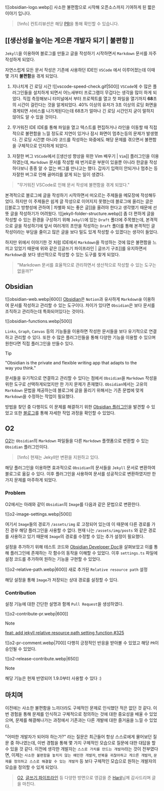 
![[obsidian-logo.webp]]
사소한 불편함으로 시작해 오픈소스까지 기여하게 된 짧은 이야기 입니다.

> [!info] 
> 컨트리뷰션은 해당 [PR](https://github.com/songkg7/o2/pull/325)을 통해 확인할 수 있습니다. 
## [[생산성을 높이는 게으른 개발자 되기 | 불편함 ]]
`Jekyll`을 이용하여 블로그를 만들고 글을 작성하기 시작하면서 `Markdown` 문서를 자주 작성하게 되었다.

자연스럽게 모든 문서 작성은 기존에 사용하던 IDE인 `VSCode` 에서 이루어졌는데 이때 몇 가지 **불편함**을 겪게 되었다.

1. 지나치게 긴 로딩 시간
	 ![[vscode-speed-check.gif|500]]
	`VSCode`에 수 많은 플러그인들을 설치하게 되면서 어느새부터 프로그램이 무겁다는 생각을 많이 하게 되었다. 직접 측정해보니 터미널에서 부터 프로젝트를 열고 첫 파일을 열기까지 **68**초의 시간이 걸린다는 것을 알게되었다. 40% 이상의 유저가 3초 이상의 로딩 화면을 겪게되면 서비스를 나가게된다는데 68초가 얼마나 긴 로딩 시간인지 굳이 말하지 않아도 알 수 있을 것이다.

2. 무거워진 IDE
	IDE를 통해 파일을 열고 텍스트를 편집하거나 라인을 이동할 때 직접적으로 불편함을 느낄 정도로 지연이 있거나 잠시 화면이 멈추는등의 문제가 발생했다. 긴 로딩 시간뿐 아니라 코드를 작성하는 와중에도 해당 문제를 겪으면서 불편함을 구체적으로 인지하게 되었다.

3. 자잘한 버그
	 `VSCode`에서 [[생산성 향상을 위한 Vim 배우기 | `Vim`]] 플러그인을 이용하였는데, `Markdown` 문서를 작성할 때 번거로운 부분이 있을뿐 아니라 한글을 작성하다보니 종종 알 수 없는 버그를 만나고는 했다. 갑자기 입력이 안되거나 멈추는 등 자잘한 버그로 인해 골머리를 앓게 되는 일이 생겼다.

> "무거워진 VSCode로 인해 문서 작성에 불편함을 겪게 되었다."

본격적으로 블로그에 글을 작성하기 시작하면서 떠오르는 주제들을 메모장에 작성해두었다. 하지만 이 주제들은 쉽게 글 작성으로 이어지지 못했는데 블로그에 올리는 글은 [[블로그 방향성에 관하여 | 차별화 되는 좋은 글]]을 올려야 한다고 생각했기 때문에 선뜻 글을 작성하기가 어려웠다. 
![[jekyll-folder-structure.webp]]
좀 더 편하게 글을 작성할 수 있는 환경을 구성하기 위해 `Jekyll`에 있는 `Draft` 폴더에 주목했는데, 본격적으로 글을 작성하기에 앞서 여러개의 초안을 작성하는 `Draft` 폴더를 통해 본격적인 글 작성이라는 부담을 줄이고 많은 글을 보다 밀도 있게 작성할 수 있겠다는 생각이 들었다. 

하지만 위에서 이야기한 것 처럼 IDE에서 `Markdown`을 작성하는 것에 많은 불편함을 느끼고 있었기 때문에 위와 같은 [[글쓰기 파이프라인 | 글쓰기 구조]]를 유지하면서 `Markdown`을 보다 생산적으로 작성할 수 있는 도구를 찾게 되었다.

> "Markdown 문서를 효율적으로 관리하면서 생산적으로 작성할 수 있는 도구는 없을까?"

## Obsidian
![[obsidian-web.webp|600]]
[Obsidian](https://obsidian.md/)은 `Notion`과 유사하게 `Markdown을` 이용하여 문서를 작성하고 관리할 수 있는 도구이다. 차이가 있다면 `Obsidian`은 보다 문서를 조직하고 관리하는데 특화되어있다는 것이다.

![[obsidian-functions.webp|500]]

`Links`, `Graph`, `Canvas` 등의 기능들을 이용하면 작성한 문서들을 보다 유기적으로 연결하고 관리할 수 있다. 또한 수 많은 플러그인들을 통해 다양한 기능을 이용할 수 있으며 원한다면 직접 플러그인을 만들수 있다.

> [!tip]
>  "Obsidian is the private and flexible writing app that adapts to the way you think."

문서들을 유기적으로 연결하고 관리할 수 있다는 점에서 `Obsidian`을 `Markdown` 작성을 위한 도구로 선택하게되었지만 한 가지 문제가 존재했다. `Obsidian`에서는 고유의 `Markdown` 문법을 제공하는데 블로그에 글을 올리기 위해서는 기존 문법에 맞게 `Markdown`을 수정하는 작업이 필요했다.

방법을 찾던 중 다행히도 이 문제를 해결하기 위한 [Obsidian 플러그인](https://github.com/songkg7/o2)을 발견할 수 있었고 또한 [블로그](https://songkg7.github.io/posts/develop-obsidian-plugin/)를 통해 자세한 작업 과정을 확인할 수 있었다.

## O2
[O2](https://github.com/songkg7/o2)는 `Obsidian`의 `Markdown` 파일들을 다른 `Markdown` 플랫폼으로 변환할 수 있는 `Obsidian` 플러그인이다.

> [!info]
>  현재는 Jekyll만 변환을 지원하고 있다.

해당 플러그인을 이용하면 효과적으로 `Obsidian`의 문서들을 `Jekyll` 문서로 변환하여 블로그로 옮길 수 있다. 이후 플러그인을 사용하여 문서를 성공적으로 변환하였지만 한 가지 문제를 마주하게 되었다.
### Problem
O2에서는 아래와 같이 `Obsidian`의 `Image`를 다음과 같은 문법으로 변환한다. 

![[o2-image-settings.webp|500]]

여기서 `Image`들의 경로가 `/assets/img` 로 고정되어 있는데 이 때문에 다른 경로를 가진 경우 해당 플러그인을 사용할 수 없다. 현재 나는 `/assets/img/posts` 와 같은 경로를 사용하고 있기 때문에 `Image`의 경로를 수정할 수 있는 추가 설정이 필요했다.

설정을 추가하기 위해 테스트 코드와 [Obsidian Developer Doc](https://docs.obsidian.md/Home)을 살펴보았고 이를 통해 플러그인에 존재하는 각 함수의 동작을 이해할 수 있었다. 이후 `settings.ts` 파일에 설정 코드를 추가하여 원하는 기능을 구현할 수 있었다.

![[o2-relative-path.webp|600]]
새로 추가된 `Relative resource path` 설정

해당 설정을 통해 `Image`가 저장되는 상대 경로를 설정할 수 있다.
### Contribution
설정 기능에 대한 간단한 설명과 함께 `Pull Request`을 생성하였다.

![[o2-contribute-pr.webp|600]]

> [!note]
>  [feat: add jekyll relative resource path setting function #325](https://github.com/songkg7/o2/pull/325)

![[o2-pr-comment.webp|700]]
다행히 긍정적인 반응을 받아볼 수 있었고 해당 `PR`이 승인될 수 있었다.

![[o2-release-contribute.webp|650]]

> [!note]
>  해당 기능은 현재 반영되어 1.9.0부터 사용할 수 있다 :)

## 마치며
이전에는 사소한 불편함을 느끼더라도 구체적인 문제로 인식했던 적은 없던 것 같다. 이번 경험을 통해 문제를 인식하고 구체적으로 정의하는 것에 대한 중요성을 배울 수 있었으며, 문제를 해결해나가는 과정에서 기존과는 다른 개발에 대한 즐거움을 느낄 수 있었다. 

"어떠한 개발자가 되어야 하는가?" 라는 질문은 최근들어 항상 스스로에게 물어보던 질문 중 하나였는데, 이번 경험을 통해 몇 가지 구체적인 모습으로 질문에 대한 대답을 할 수 있을 것 같다. 이전에 생각한 개발자는 `스스로 가치를 만드는 개발자`라는 것이 전부였다면, 이제는 `사소한 불편함을 놓치지 않는 예민한 개발자`, `반복을 귀찮아하고 게으른 개발자`, `문제를 정의하고 스스로 해결할 수 있는 개발자` 등 보다 구체적인 모습으로 원하는 개발자의 모습을 정의할 수 있게 되었다.

> [O2](https://songkg7.github.io/posts/develop-obsidian-plugin/), [글쓰기 파이프라인](https://songkg7.github.io/posts/blog-posting-pipeline/) 등 다양한 방면으로 영감을 준 [Haril](https://songkg7.github.io/)님께 감사드리며 글을 마친다.